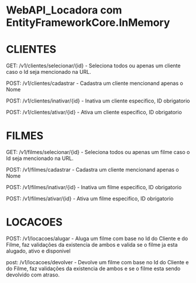 # WebAPI_Locadora com EntityFrameworkCore.InMemory

# CLIENTES

GET: /v1/clientes/selecionar/{id} -
        Seleciona todos ou apenas um cliente caso o Id seja mencionado na URL.
  
POST: /v1/clientes/cadastrar -
        Cadastra um cliente mencionand apenas o Nome
  
POST: /v1/clientes/inativar/{id} -
        Inativa um cliente especifico, ID obrigatorio
  
POST: /v1/clientes/ativar/{id} -
        Ativa um cliente especifico, ID obrigatorio  
  
# FILMES

GET: /v1/filmes/selecionar/{id} -
        Seleciona todos ou apenas um filme caso o Id seja mencionado na URL.
   
POST: /v1/filmes/cadastrar -
        Cadastra um cliente mencionand apenas o Nome
        
POST: /v1/filmes/inativar/{id} -
        Inativa um filme especifico, ID obrigatorio
        
POST: /v1/filmes/ativar/{id} -
        Ativa um filme especifico, ID obrigatorio 
        
# LOCACOES

POST: /v1/locacoes/alugar - 
        Aluga um filme com base no Id do Cliente e do Filme, faz validações da existencia de ambos e valida se o filme ja esta alugado, ativo e disponivel
        
post: /v1/locacoes/devolver -
        Devolve um filme com base no Id do Cliente e do Filme, faz validações da existencia de ambos e se o filme esta sendo devolvido com atraso. 
  
 
 
  
  
